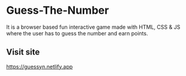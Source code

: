 # Guess-The-Number
It is a browser based fun interactive game made with HTML, CSS &amp; JS where the user has to guess the number and earn points.  

## Visit site 
https://guessyn.netlify.app

